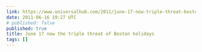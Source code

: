 ```yaml
---
link: https://www.universalhub.com/2011/june-17-now-triple-threat-boston-holidays
date: 2011-06-16 19:27 UTC
# published: false
published: true
title: June 17 now the triple threat of Boston holidays
tags: []
---
```



